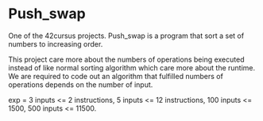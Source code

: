 # Push_swap

One of the 42cursus projects.
Push_swap is a program that sort a set of numbers to increasing order.


This project care more about the numbers of operations being executed instead of like normal sorting algorithm which care more about the runtime.
We are required to code out an algorithm that fulfilled numbers of operations depends on the number of input.

exp = 
3 inputs <= 2 instructions,
5 inputs <= 12 instructions,
100 inputs <= 1500,
500 inputs <= 11500.

